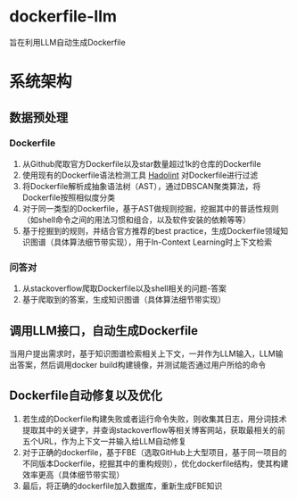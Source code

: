 # dockerfile-llm
旨在利用LLM自动生成Dockerfile
# 系统架构
## 数据预处理
### Dockerfile
1. 从Github爬取官方Dockerfile以及star数量超过1k的仓库的Dockerfile
2. 使用现有的Dockerfile语法检测工具 [Hadolint](https://github.com/hadolint/hadolint) 对Dockerfile进行过滤
3. 将Dockerfile解析成抽象语法树（AST），通过DBSCAN聚类算法，将Dockerfile按照相似度分类
4. 对于同一类型的Dockerfile，基于AST做规则挖掘，挖掘其中的普适性规则（如shell命令之间的用法习惯和组合，以及软件安装的依赖等等）
5. 基于挖掘到的规则，并结合官方推荐的best practice，生成Dockerfile领域知识图谱（具体算法细节带实现），用于In-Context Learning时上下文检索
### 问答对
1. 从stackoverflow爬取Dockerfile以及shell相关的问题-答案
2. 基于爬取到的答案，生成知识图谱（具体算法细节带实现）
## 调用LLM接口，自动生成Dockerfile
当用户提出需求时，基于知识图谱检索相关上下文，一并作为LLM输入，LLM输出答案，然后调用docker build构建镜像，并测试能否通过用户所给的命令
## Dockerfile自动修复以及优化
1. 若生成的Dockerfile构建失败或者运行命令失败，则收集其日志，用分词技术提取其中的关键字，并查询stackoverflow等相关博客网站，获取最相关的前五个URL，作为上下文一并输入给LLM自动修复
2. 对于正确的dockerfile，基于FBE（选取GitHub上大型项目，基于同一项目的不同版本Dockerfile，挖掘其中的重构规则），优化dockerfile结构，使其构建效率更高（具体细节带实现）
3. 最后，将正确的dockerfile加入数据库，重新生成FBE知识
